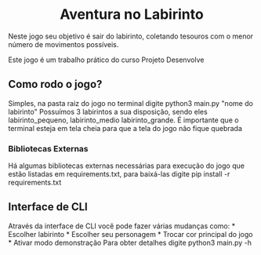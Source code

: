 <h1 align=center> Aventura no Labirinto </h1>
Neste jogo seu objetivo é sair do labirinto, coletando tesouros com o menor número de movimentos possíveis.

Este jogo é um trabalho prático do curso Projeto Desenvolve

## Como rodo o jogo?
Simples, na pasta raiz do jogo no terminal digite python3 main.py "nome do labirinto"
Possuímos 3 labirintos a sua disposição, sendo eles labirinto_pequeno, labirinto_medio labirinto_grande.
É importante que o terminal esteja em tela cheia para que a tela do jogo não fique quebrada</p>
### Bibliotecas Externas
Há algumas bibliotecas externas necessárias para execução do jogo que estão listadas em requirements.txt, para baixá-las digite pip install -r requirements.txt
## Interface de CLI
Através da interface de CLI você pode fazer várias mudanças como:
    * Escolher labirinto
    * Escolher seu personagem
    * Trocar cor principal do jogo
    * Ativar modo demonstração
Para obter detalhes digite python3 main.py -h
